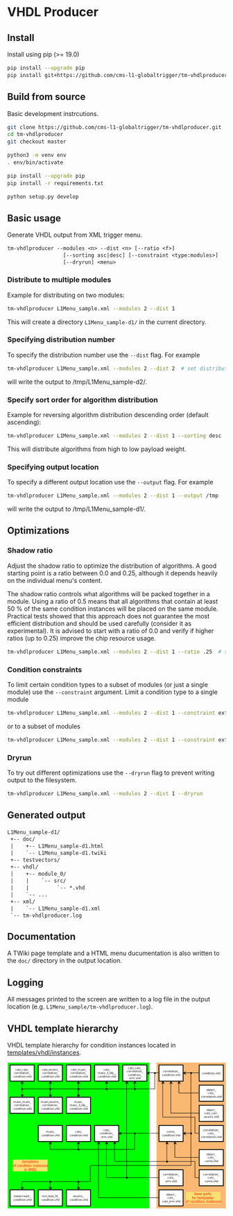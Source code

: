 VHDL Producer
=============

## Install

Install using pip (>= 19.0)

```bash
pip install --upgrade pip
pip install git+https://github.com/cms-l1-globaltrigger/tm-vhdlproducer.git@2.9.2
```

## Build from source

Basic development instrcutions.

```bash
git clone https://github.com/cms-l1-globaltrigger/tm-vhdlproducer.git
cd tm-vhdlproducer
git checkout master
```
```bash
python3 -m venv env
. env/bin/activate
```
```bash
pip install --upgrade pip
pip install -r requirements.txt
```
```bash
python setup.py develop
```

## Basic usage

Generate VHDL output from XML trigger menu.

```
tm-vhdlproducer --modules <n> --dist <n> [--ratio <f>]
                  [--sorting asc|desc] [--constraint <type:modules>]
                  [--dryrun] <menu>
```

### Distribute to multiple modules

Example for distributing on two modules:

```bash
tm-vhdlproducer L1Menu_sample.xml --modules 2 --dist 1
```

This will create a directory `L1Menu_sample-d1/` in the current directory.

### Specifying distribution number

To specify the distribution number use the `--dist` flag. For example

```bash
tm-vhdlproducer L1Menu_sample.xml --modules 2 --dist 2  # set distribution number to 2
```

will write the output to /tmp/L1Menu_sample-d2/.

### Specify sort order for algorithm distribution

Example for reversing algorithm distribution descending order (default ascending):

```bash
tm-vhdlproducer L1Menu_sample.xml --modules 2 --dist 1 --sorting desc
```

This will distribute algorithms from high to low payload weight.

### Specifying output location

To specify a different output location use the `--output` flag. For example

```bash
tm-vhdlproducer L1Menu_sample.xml --modules 2 --dist 1 --output /tmp
```

will write the output to /tmp/L1Menu_sample-d1/.

## Optimizations

### Shadow ratio

Adjust the shadow ratio to optimize the distribution of algorithms. A good
starting point is a ratio between 0.0 and 0.25, although it depends heavily on
the individual menu's content.

The shadow ratio controls what algorithms will be packed together in a module.
Using a ratio of 0.5 means that all algorithms that contain at least 50 % of
the same condition instances will be placed on the same module. Practical tests
showed that this approach does not guarantee the most efficient distribution
and should be used carefully (consider it as experimental). It is advised to
start with a ratio of 0.0 and verify if higher ratios (up to 0.25) improve the
chip resource usage.

```bash
tm-vhdlproducer L1Menu_sample.xml --modules 2 --dist 1 --ratio .25  # set ratio to 0.25
```

### Condition constraints

To limit certain condition types to a subset of modules (or just a single
module) use the `--constraint` argument. Limit a condition type to a single module

```bash
tm-vhdlproducer L1Menu_sample.xml --modules 2 --dist 1 --constraint ext:0  # limit external conditions to module 0
```

or to a subset of modules

```bash
tm-vhdlproducer L1Menu_sample.xml --modules 2 --dist 1 --constraint ext:2,4-6  # limit external conditions to modules 2, 4, 5 and 6
```

### Dryrun

To try out different optimizations use the `--dryrun` flag to prevent writing
output to the filesystem.

```bash
tm-vhdlproducer L1Menu_sample.xml --modules 2 --dist 1 --dryrun
```

## Generated output

```
L1Menu_sample-d1/
 +-- doc/
 |    +-- L1Menu_sample-d1.html
 |    `-- L1Menu_sample-d1.twiki
 +-- testvectors/
 +-- vhdl/
 |    +-- module_0/
 |    |    `-- src/
 |    |         `-- *.vhd
 |    `-- ...
 +-- xml/
 |    `-- L1Menu_sample-d1.xml
 `-- tm-vhdlproducer.log
```

## Documentation

A TWiki page template and a HTML menu ducumentation is also written to the
`doc/` directory in the output location.

## Logging

All messages printed to the screen are written to a log file in the output
location (e.g. `L1Menu_sample/tm-vhdlproducer.log`).

## VHDL template hierarchy

VHDL template hierarchy for condition instances located in [templates/vhdl/instances](tmVhdlProducer/templates/vhdl/instances).

![VHDL templates overview](doc/templates_overview.png)
